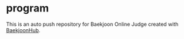 # program
This is an auto push repository for Baekjoon Online Judge created with [BaekjoonHub](https://github.com/BaekjoonHub/BaekjoonHub).

